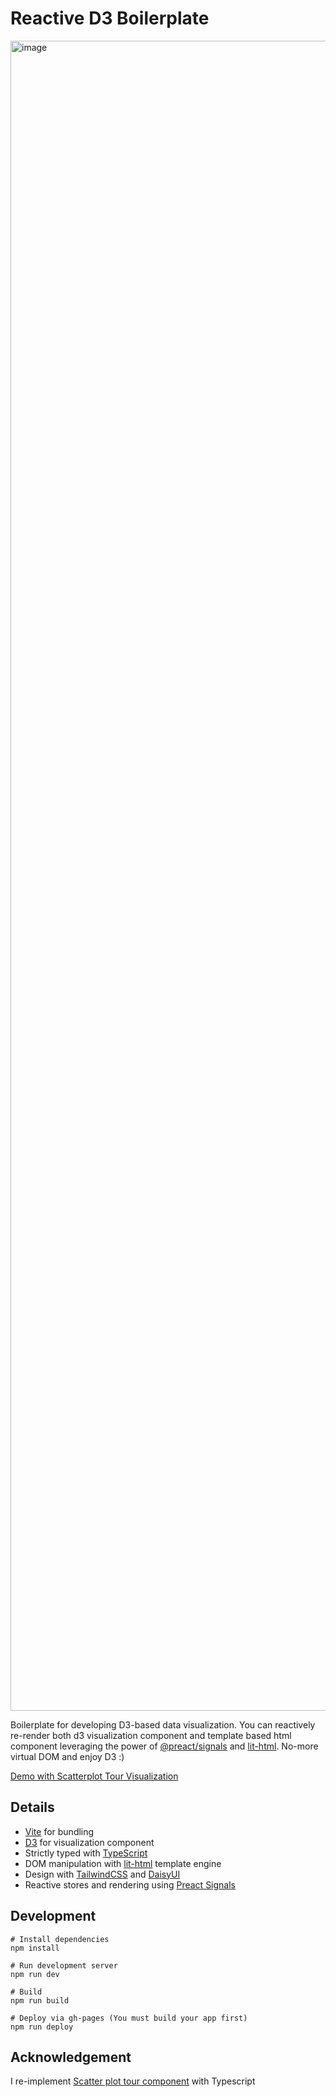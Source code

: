 # Reactive D3 Boilerplate

<img width="2672" alt="image" src="https://user-images.githubusercontent.com/2310571/221183706-9cc934db-dec2-45f2-ae17-3b41b7d4df7a.png">


Boilerplate for developing D3-based data visualization. You can reactively re-render both d3 visualization component and template based html component leveraging the power of [@preact/signals](https://github.com/preactjs/signals) and [lit-html](https://lit.dev). No-more virtual DOM and enjoy D3 :)

[Demo with Scatterplot Tour Visualization](https://git.jasonchoi.dev/reactive-d3-boilerplate)

## Details

- [Vite](https://vitejs.dev/) for bundling
- [D3](https://d3js.org/) for visualization component
- Strictly typed with [TypeScript](https://www.typescriptlang.org/)
- DOM manipulation with [lit-html](https://lit.dev) template engine
- Design with [TailwindCSS](https://tailwindcss.com) and [DaisyUI](https://daisyui.com/)
- Reactive stores and rendering using [Preact Signals](https://github.com/preactjs/signals)

## Development

```
# Install dependencies
npm install

# Run development server
npm run dev

# Build
npm run build

# Deploy via gh-pages (You must build your app first)
npm run deploy
```

## Acknowledgement

I re-implement [Scatter plot tour component](https://github.com/takanori-fujiwara/d3-gallery-javascript/tree/main/animation/scatterplot-tour) with Typescript
